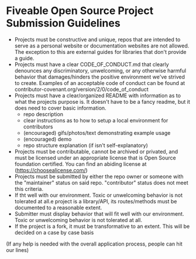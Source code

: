 # Fiveable Open Source Project Submission Guidelines

- Projects must be constructive and unique, repos that are intended to serve as a personal website or documentation websites are not allowed. The exception to this are external guides for libraries that don't provide a guide. 
- Projects must have a clear CODE_OF_CONDUCT.md that clearly denounces any discriminatory, unwelcoming, or any otherwise harmful behavior that damages/hinders the positive environment we've strived to create. Examples of an acceptable code of conduct can be found at contributor-covenant.org/version/2/0/code_of_conduct
- Projects must have a clear/organized README with information as to what the projects purpose is. It doesn't have to be a fancy readme, but it does need to cover basic information.
	- repo description 
	- clear instructions as to how to setup a local environment for contributors
	- (encouraged) gifs/photos/text demonstrating example usage
	- (encouraged) demo
	- repo structure explanation (if isn't self-explanatory)
- Projects must be contributable, cannot be archived or privated, and must be licensed under an appropriate license that is Open Source foundation certified. You can find an abiding license at (https://choosealicense.com/)
- Projects must be submitted by either the repo owner or someone with the "maintainer" status on said repo. "contributor" status does not meet this criteria.
- If tht well with our environment. Toxic or unwelcoming behavior is not tolerated at all.e project is a library/API, its routes/methods must be documented to a reasonable extent.
- Submitter must display behavior that will fit well with our environment. Toxic or unwelcoming behavior is not tolerated at all.
- If the project is a fork, it must be transformative to an extent. This will be decided on a case by case basis

(If any help is needed with the overall application process, people can hit our lines)
